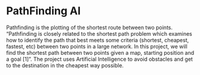 # PathFinding AI
 Pathfinding is the plotting of the shortest route between two points. “Pathfinding is closely related to the shortest path problem which examines how to identify the path that best meets some criteria (shortest, cheapest, fastest, etc) between two points in a large network. In this project, we will find the shortest path between two points given a map, starting position and a goal [1]”. The project uses Artificial Intelligence to avoid obstacles and get to the destination in the cheapest way possible.
